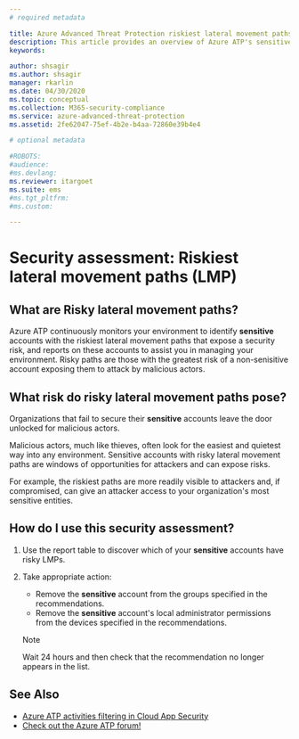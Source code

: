 ```yaml
---
# required metadata

title: Azure Advanced Threat Protection riskiest lateral movement paths assessments
description: This article provides an overview of Azure ATP's sensitive entities with the riskiest lateral movement paths identity security posture assessment report.
keywords:

author: shsagir
ms.author: shsagir
manager: rkarlin
ms.date: 04/30/2020
ms.topic: conceptual
ms.collection: M365-security-compliance
ms.service: azure-advanced-threat-protection
ms.assetid: 2fe62047-75ef-4b2e-b4aa-72860e39b4e4

# optional metadata

#ROBOTS:
#audience:
#ms.devlang:
ms.reviewer: itargoet
ms.suite: ems
#ms.tgt_pltfrm:
#ms.custom:

---
```



# Security assessment: Riskiest lateral movement paths (LMP)

## What are Risky lateral movement paths?

Azure ATP continuously monitors your environment to identify **sensitive** accounts with the riskiest lateral movement paths that expose a security risk, and reports on these accounts to assist you in managing your environment. Risky paths are those with the greatest risk of a non-senisitive account exposing them to attack by malicious actors.

## What risk do risky lateral movement paths pose?

Organizations that fail to secure their **sensitive** accounts leave the door unlocked for malicious actors.

Malicious actors, much like thieves, often look for the easiest and quietest way into any environment. Sensitive accounts with risky lateral movement paths are windows of opportunities for attackers and can expose risks.

For example, the riskiest paths are more readily visible to attackers and, if compromised, can give an attacker access to your organization's most sensitive entities.

## How do I use this security assessment?

1. Use the report table to discover which of your **sensitive** accounts have risky LMPs.
1. Take appropriate action:
    - Remove the **sensitive** account from the groups specified in the recommendations.
    - Remove the **sensitive** account's local administrator permissions from the devices specified in the recommendations.

    > [!NOTE]
    > Wait 24 hours and then check that the recommendation no longer appears in the list.

## See Also

- [Azure ATP activities filtering in Cloud App Security](atp-activities-filtering-mcas.md)
- [Check out the Azure ATP forum!](https://aka.ms/azureatpcommunity)
